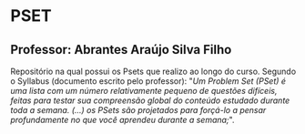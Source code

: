 # PSET
## Professor: Abrantes Araújo Silva Filho
Repositório na qual possui os Psets que realizo ao longo do curso. Segundo o Syllabus (documento escrito pelo professor): "*Um Problem Set (PSet) é uma lista com um número relativamente pequeno de questões difíceis, feitas para testar sua compreensão global do conteúdo estudado durante toda a semana. (...) os PSets são projetados para forçá-lo a pensar profundamente no que você aprendeu durante a semana;*".
